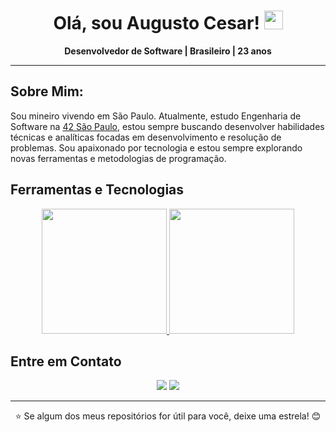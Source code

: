 <div id="header" align="center">
  <h1>Olá, sou Augusto Cesar! <img src="https://github.com/rudrabarad/rudrabarad/blob/master/Assets/Developer.gif" width="30px"></h1>
  <p align="center"><strong>Desenvolvedor de Software | Brasileiro | 23 anos</strong></p>
</div>

---

## Sobre Mim:
Sou mineiro vivendo em São Paulo. Atualmente, estudo Engenharia de Software na [42 São Paulo](https://www.42sp.org.br/), estou sempre buscando desenvolver habilidades técnicas e analíticas focadas em desenvolvimento e resolução de problemas. Sou apaixonado por tecnologia e estou sempre explorando novas ferramentas e metodologias de programação.

## Ferramentas e Tecnologias

<div align="center">
  <a href="https://github.com/augustocesar99">
    <img height="200cm" src="https://github-readme-stats.vercel.app/api?username=augustocesar99&theme=dark&include_all_commits=true&count_private=true&show_icons=true&rank_icon=github">
    <img height="200cm" src="https://github-readme-stats.vercel.app/api/top-langs/?username=augustocesar99&langs_count=5&theme=dark&layout=donut">
  </a>
</div>

## Entre em Contato

<div align="center"> 
  <a href="mailto:augustocs.ita@gmail.com"><img src="https://img.shields.io/badge/Gmail-%23333?style=for-the-badge&logo=gmail&logoColor=white" target="_blank"></a>
  <a href="https://www.linkedin.com/in/augcesart/" target="_blank"><img src="https://img.shields.io/badge/LinkedIn-%230077B5?style=for-the-badge&logo=linkedin&logoColor=white" target="_blank"></a> 
</div>

---

<p align="center">⭐ Se algum dos meus repositórios for útil para você, deixe uma estrela! 😊</p>
